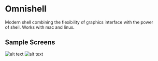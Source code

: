 # Omnishell

Modern shell combining the flexibility of graphics interface with the power of shell. Works with mac and linux.

## Sample Screens

![alt text](https://github.com/SaiNageswarS/Omnishell/blob/master/examples/omnishellNode2.png?raw=true)
![alt text](https://github.com/SaiNageswarS/Omnishell/blob/master/examples/omnishellUI.png?raw=true)
